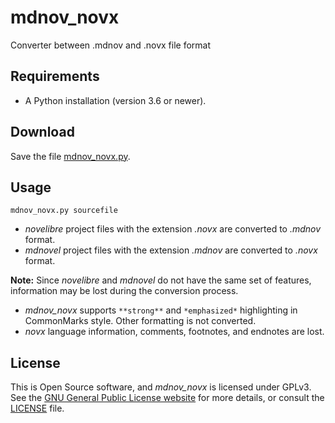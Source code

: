 # mdnov_novx

Converter between .mdnov and .novx file format

## Requirements

- A Python installation (version 3.6 or newer).

## Download

Save the file [mdnov_novx.py](https://raw.githubusercontent.com/peter88213/mdnov_novx/main/dist/mdnov_novx.py).

## Usage 

`mdnov_novx.py sourcefile`

- *novelibre* project files with the extension *.novx* are converted to *.mdnov* format.
- *mdnovel* project files with the extension *.mdnov* are converted to *.novx* format.

**Note:** Since *novelibre* and *mdnovel* do not have the same set of features, 
information may be lost during the conversion process. 

- *mdnov_novx* supports `**strong**` and `*emphasized*` highlighting in CommonMarks style. 
  Other formatting is not converted. 
- *novx* language information, comments, footnotes, and endnotes are lost. 

## License

This is Open Source software, and *mdnov_novx* is licensed under GPLv3. See the
[GNU General Public License website](https://www.gnu.org/licenses/gpl-3.0.en.html) for more
details, or consult the [LICENSE](https://github.com/peter88213/mdnovel/blob/main/LICENSE) file.


